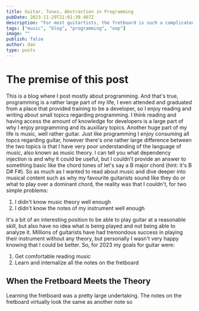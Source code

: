 ```yaml
---
title: Guitar, Tones, Abstraction in Programming
pubDate: 2023-11-29T21:01:39.407Z
description: "For most guitartists, the fretboard is such a complicated mess that we need a system and a set of rules just to traverse it."
tags: ["music", "blog", "programming", "oop"]
image: ""
publish: false
author: dan
type: posts
---
```


# The premise of this post

This is a blog where I post mostly about programming. And that's true, programming is a rather large part of my life, I even attended and graduated from a place that provided training to be a developer, so I enjoy reading and writing about small topics regarding programming. I think reading and having access the amount of knowledge for developers is a large part of why I enjoy programming and its auxiliary topics. Another huge part of my life is music, well rather guitar. Just like programming I enjoy consuming all topcs regarding guitar, however there's one rather large difference between the two topics is that I have very poor understanding of the language of music, also known as music theory. I can tell you what dependency injection is and why it could be useful, but I couldn't provide an answer to something basic like the chord tones of let's say a B major chord (hint: it's B D# F#). So as much as I wanted to read about music and dive deeper into musical content such as why my favourite guitarists sound like they do or what to play over a dominant chord, the reality was that I couldn't, for two simple problems:

1. I didn't know music theory well enough
2. I didn't know the notes of my instrument well enough

It's a bit of an interesting position to be able to play guitar at a reasonable skill, but also have no idea what is being played and not being able to analyze it. Millions of guitarists have had tremondous success in playing their instrument without any theory, but personally I wasn't very happy knowing that I could be better. So, for 2023 my goals for guitar were:

1. Get comfortable reading music
2. Learn and internalize all the notes on the fretboard

## When the Fretboard Meets the Theory

Learning the fretboard was a pretty large undertaking. The notes on the fretboard virtually look the same as another note so

